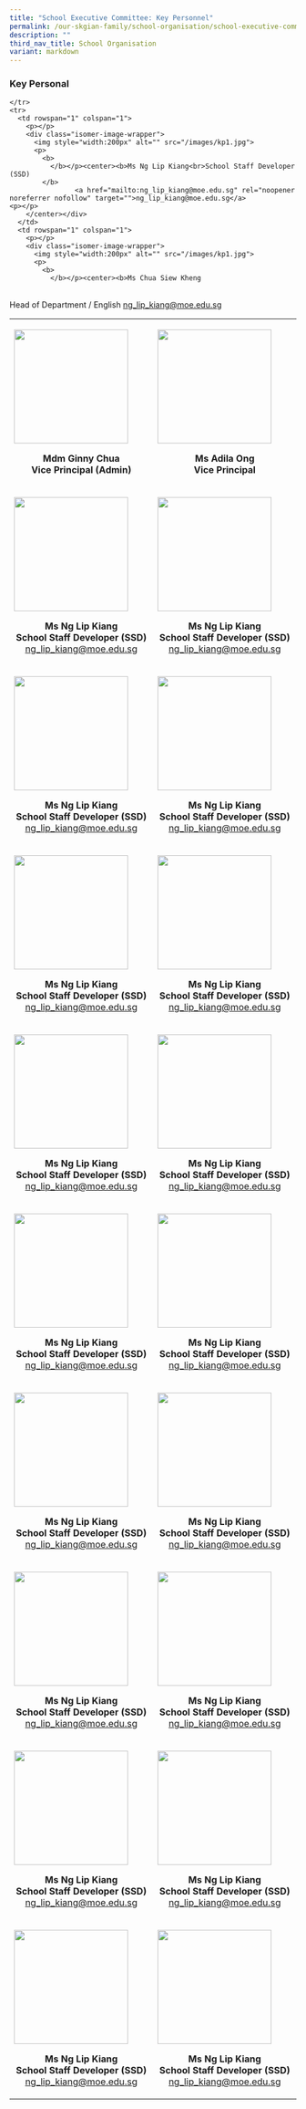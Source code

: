 ```yaml
---
title: "School Executive Committee: Key Personnel"
permalink: /our-skgian-family/school-organisation/school-executive-committee/key-personnel/
description: ""
third_nav_title: School Organisation
variant: markdown
---
```

<h3>
  <strong>Key Personal</strong>
</h3>
		<table>
  <tbody>
		  <tr>
      <td rowspan="1" colspan="1">
        <p></p>
        <div class="isomer-image-wrapper">
          <img style="width:200px" alt="" src="/images/GinnyChua.jpg">
          <p>
            <b>
              </b></p><center><b>Mdm Ginny Chua <br>Vice Principal (Admin)
            </b>
          <p></p>
        </center></div>
      </td>
      <td rowspan="1" colspan="1">
        <p></p>
        <div class="isomer-image-wrapper">
          <img style="width:200px" alt="" src="/images/AdillaOng.jpg">
          <p>
            <b>
              </b></p><center><b>Ms Adila Ong <br>Vice Principal
            </b>
          <p></p>
        </center></div>
      </td>
        
      
    </tr>
    <tr>
      <td rowspan="1" colspan="1">
        <p></p>
        <div class="isomer-image-wrapper">
          <img style="width:200px" alt="" src="/images/kp1.jpg">
          <p>
            <b>
              </b></p><center><b>Ms Ng Lip Kiang<br>School Staff Developer (SSD) 
            </b>
					<a href="mailto:ng_lip_kiang@moe.edu.sg" rel="noopener noreferrer nofollow" target="">ng_lip_kiang@moe.edu.sg</a>
    <p></p>
        </center></div>
      </td>
      <td rowspan="1" colspan="1">
        <p></p>
        <div class="isomer-image-wrapper">
          <img style="width:200px" alt="" src="/images/kp1.jpg">
          <p>
            <b>
              </b></p><center><b>Ms Chua Siew Kheng  
<br>Head of Department / English
            </b>
					<a href="mailto:ng_lip_kiang@moe.edu.sg" rel="noopener noreferrer nofollow" target="">ng_lip_kiang@moe.edu.sg</a>
    <p></p>
        </center></div>
				<p></p>
				    </td></tr><tr>
      <td rowspan="1" colspan="1">
        <p></p>
        <div class="isomer-image-wrapper">
          <img style="width:200px" alt="" src="/images/kp1.jpg">
          <p>
            <b>
              </b></p><center><b>Ms Ng Lip Kiang<br>School Staff Developer (SSD) 
            </b>
					<a href="mailto:ng_lip_kiang@moe.edu.sg" rel="noopener noreferrer nofollow" target="">ng_lip_kiang@moe.edu.sg</a>
    <p></p>
        </center></div>
      </td>
      <td rowspan="1" colspan="1">
        <p></p>
        <div class="isomer-image-wrapper">
          <img style="width:200px" alt="" src="/images/kp1.jpg">
          <p>
            <b>
              </b></p><center><b>Ms Ng Lip Kiang<br>School Staff Developer (SSD) 
            </b>
					<a href="mailto:ng_lip_kiang@moe.edu.sg" rel="noopener noreferrer nofollow" target="">ng_lip_kiang@moe.edu.sg</a>
    <p></p>
        </center></div>
				<p></p>
				   </td></tr><tr>
      <td rowspan="1" colspan="1">
        <p></p>
        <div class="isomer-image-wrapper">
          <img style="width:200px" alt="" src="/images/kp1.jpg">
          <p>
            <b>
              </b></p><center><b>Ms Ng Lip Kiang<br>School Staff Developer (SSD) 
            </b>
					<a href="mailto:ng_lip_kiang@moe.edu.sg" rel="noopener noreferrer nofollow" target="">ng_lip_kiang@moe.edu.sg</a>
    <p></p>
        </center></div>
      </td>
      <td rowspan="1" colspan="1">
        <p></p>
        <div class="isomer-image-wrapper">
          <img style="width:200px" alt="" src="/images/kp1.jpg">
          <p>
            <b>
              </b></p><center><b>Ms Ng Lip Kiang<br>School Staff Developer (SSD) 
            </b>
					<a href="mailto:ng_lip_kiang@moe.edu.sg" rel="noopener noreferrer nofollow" target="">ng_lip_kiang@moe.edu.sg</a>
    <p></p>
        </center></div>
				    </td></tr><tr>
      <td rowspan="1" colspan="1">
        <p></p>
        <div class="isomer-image-wrapper">
          <img style="width:200px" alt="" src="/images/kp1.jpg">
          <p>
            <b>
              </b></p><center><b>Ms Ng Lip Kiang<br>School Staff Developer (SSD) 
            </b>
					<a href="mailto:ng_lip_kiang@moe.edu.sg" rel="noopener noreferrer nofollow" target="">ng_lip_kiang@moe.edu.sg</a>
    <p></p>
        </center></div>
      </td>
      <td rowspan="1" colspan="1">
        <p></p>
        <div class="isomer-image-wrapper">
          <img style="width:200px" alt="" src="/images/kp1.jpg">
          <p>
            <b>
              </b></p><center><b>Ms Ng Lip Kiang<br>School Staff Developer (SSD) 
            </b>
					<a href="mailto:ng_lip_kiang@moe.edu.sg" rel="noopener noreferrer nofollow" target="">ng_lip_kiang@moe.edu.sg</a>
    <p></p>
        </center></div>
				<p></p>
				    </td></tr><tr>
      <td rowspan="1" colspan="1">
        <p></p>
        <div class="isomer-image-wrapper">
          <img style="width:200px" alt="" src="/images/kp1.jpg">
          <p>
            <b>
              </b></p><center><b>Ms Ng Lip Kiang<br>School Staff Developer (SSD) 
            </b>
					<a href="mailto:ng_lip_kiang@moe.edu.sg" rel="noopener noreferrer nofollow" target="">ng_lip_kiang@moe.edu.sg</a>
    <p></p>
        </center></div>
      </td>
      <td rowspan="1" colspan="1">
        <p></p>
        <div class="isomer-image-wrapper">
          <img style="width:200px" alt="" src="/images/kp1.jpg">
          <p>
            <b>
              </b></p><center><b>Ms Ng Lip Kiang<br>School Staff Developer (SSD) 
            </b>
					<a href="mailto:ng_lip_kiang@moe.edu.sg" rel="noopener noreferrer nofollow" target="">ng_lip_kiang@moe.edu.sg</a>
    <p></p>
        </center></div>
				<p></p>
	  </td></tr><tr>
      <td rowspan="1" colspan="1">
        <p></p>
        <div class="isomer-image-wrapper">
          <img style="width:200px" alt="" src="/images/kp1.jpg">
          <p>
            <b>
              </b></p><center><b>Ms Ng Lip Kiang<br>School Staff Developer (SSD) 
            </b>
					<a href="mailto:ng_lip_kiang@moe.edu.sg" rel="noopener noreferrer nofollow" target="">ng_lip_kiang@moe.edu.sg</a>
    <p></p>
        </center></div>
      </td>
      <td rowspan="1" colspan="1">
        <p></p>
        <div class="isomer-image-wrapper">
          <img style="width:200px" alt="" src="/images/kp1.jpg">
          <p>
            <b>
              </b></p><center><b>Ms Ng Lip Kiang<br>School Staff Developer (SSD) 
            </b>
					<a href="mailto:ng_lip_kiang@moe.edu.sg" rel="noopener noreferrer nofollow" target="">ng_lip_kiang@moe.edu.sg</a>
    <p></p>
        </center></div>
				<p></p>
				    </td></tr><tr>
      <td rowspan="1" colspan="1">
        <p></p>
        <div class="isomer-image-wrapper">
          <img style="width:200px" alt="" src="/images/kp1.jpg">
          <p>
            <b>
              </b></p><center><b>Ms Ng Lip Kiang<br>School Staff Developer (SSD) 
            </b>
					<a href="mailto:ng_lip_kiang@moe.edu.sg" rel="noopener noreferrer nofollow" target="">ng_lip_kiang@moe.edu.sg</a>
    <p></p>
        </center></div>
      </td>
      <td rowspan="1" colspan="1">
        <p></p>
        <div class="isomer-image-wrapper">
          <img style="width:200px" alt="" src="/images/kp1.jpg">
          <p>
            <b>
              </b></p><center><b>Ms Ng Lip Kiang<br>School Staff Developer (SSD) 
            </b>
					<a href="mailto:ng_lip_kiang@moe.edu.sg" rel="noopener noreferrer nofollow" target="">ng_lip_kiang@moe.edu.sg</a>
    <p></p>
        </center></div>
				<p></p>
				   </td></tr><tr>
      <td rowspan="1" colspan="1">
        <p></p>
        <div class="isomer-image-wrapper">
          <img style="width:200px" alt="" src="/images/kp1.jpg">
          <p>
            <b>
              </b></p><center><b>Ms Ng Lip Kiang<br>School Staff Developer (SSD) 
            </b>
					<a href="mailto:ng_lip_kiang@moe.edu.sg" rel="noopener noreferrer nofollow" target="">ng_lip_kiang@moe.edu.sg</a>
    <p></p>
        </center></div>
      </td>
      <td rowspan="1" colspan="1">
        <p></p>
        <div class="isomer-image-wrapper">
          <img style="width:200px" alt="" src="/images/kp1.jpg">
          <p>
            <b>
              </b></p><center><b>Ms Ng Lip Kiang<br>School Staff Developer (SSD) 
            </b>
					<a href="mailto:ng_lip_kiang@moe.edu.sg" rel="noopener noreferrer nofollow" target="">ng_lip_kiang@moe.edu.sg</a>
    <p></p>
        </center></div>
				    </td></tr><tr>
      <td rowspan="1" colspan="1">
        <p></p>
        <div class="isomer-image-wrapper">
          <img style="width:200px" alt="" src="/images/kp1.jpg">
          <p>
            <b>
              </b></p><center><b>Ms Ng Lip Kiang<br>School Staff Developer (SSD) 
            </b>
					<a href="mailto:ng_lip_kiang@moe.edu.sg" rel="noopener noreferrer nofollow" target="">ng_lip_kiang@moe.edu.sg</a>
    <p></p>
        </center></div>
      </td>
      <td rowspan="1" colspan="1">
        <p></p>
        <div class="isomer-image-wrapper">
          <img style="width:200px" alt="" src="/images/kp1.jpg">
          <p>
            <b>
              </b></p><center><b>Ms Ng Lip Kiang<br>School Staff Developer (SSD) 
            </b>
					<a href="mailto:ng_lip_kiang@moe.edu.sg" rel="noopener noreferrer nofollow" target="">ng_lip_kiang@moe.edu.sg</a>
    <p></p>
        </center></div>
				<p></p>
				    </td></tr><tr>
      <td rowspan="1" colspan="1">
        <p></p>
        <div class="isomer-image-wrapper">
          <img style="width:200px" alt="" src="/images/kp1.jpg">
          <p>
            <b>
              </b></p><center><b>Ms Ng Lip Kiang<br>School Staff Developer (SSD) 
            </b>
					<a href="mailto:ng_lip_kiang@moe.edu.sg" rel="noopener noreferrer nofollow" target="">ng_lip_kiang@moe.edu.sg</a>
    <p></p>
        </center></div>
      </td>
      <td rowspan="1" colspan="1">
        <p></p>
        <div class="isomer-image-wrapper">
          <img style="width:200px" alt="" src="/images/kp1.jpg">
          <p>
            <b>
              </b></p><center><b>Ms Ng Lip Kiang<br>School Staff Developer (SSD) 
            </b>
					<a href="mailto:ng_lip_kiang@moe.edu.sg" rel="noopener noreferrer nofollow" target="">ng_lip_kiang@moe.edu.sg</a>
    <p></p>
        </center></div>
  </td></tr></tbody>
</table>